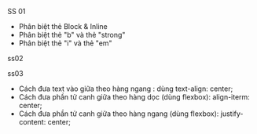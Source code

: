 SS 01
- Phân biệt thẻ Block & Inline
- Phân biệt thẻ "b" và thẻ "strong"
- Phân biệt thẻ "i" và thẻ "em"

ss02

ss03

- Cách đưa text vào giữa theo hàng ngang : dùng text-align: center;
- Cách đưa phần tử canh giữa theo hàng dọc (dùng flexbox): align-iterm: center;
- Cách đưa phần tử canh giữa theo hàng ngang (dùng flexbox): justify-content: center;